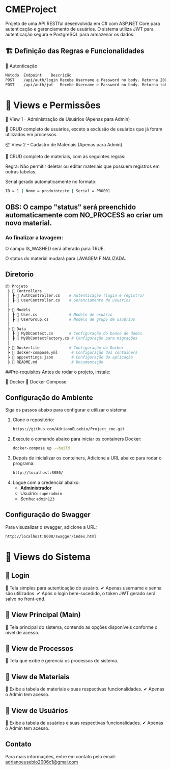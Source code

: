 # CMEProject

Projeto de uma API RESTful desenvolvida em C# com ASP.NET Core para autenticação e gerenciamento de usuários. O sistema utiliza JWT para autenticação segura e PostgreSQL para armazenar os dados.

## 🏗️ Definição das Regras e Funcionalidades


🔹 Autenticação

```bash
Método	Endpoint	Descrição
POST	/api/auth/login	Recebe Username e Password no body. Retorna 200 (success) com nome do usuário e nível de acesso, 404 se o usuário não for encontrado ou 400 se a senha estiver incorreta.
POST	/api/auth/jwt	Recebe Username e Password no body. Retorna token ASC e token refresh em caso de sucesso.
```

# 🔹 Views e Permissões

🔑 View 1 - Administração de Usuários (Apenas para Admin)

📌 CRUD completo de usuários, exceto a exclusão de usuários que já foram utilizados em processos.

📦 View 2 - Cadastro de Materiais (Apenas para Admin)

📌 CRUD completo de materiais, com as seguintes regras:

Regra: Não permitir deletar ou editar materiais que possuem registros em outras tabelas.

Serial gerado automaticamente no formato:
```bash
ID = 1 | Nome = produtoteste | Serial = PRO001
```
## OBS: O campo "status" será preenchido automaticamente com NO_PROCESS ao criar um novo material.


### Ao finalizar a lavagem:

O campo IS_WASHED será alterado para TRUE.

O status do material mudará para LAVAGEM FINALIZADA.

## Diretorio

```bash
📦 Projeto
 ┣ 📂 Controllers
 ┃ ┣ 📜 AuthController.cs    # Autenticação (login e registro)
 ┃ ┣ 📜 UserController.cs    # Gerenciamento de usuários
 ┃ 
 ┣ 📂 Models
 ┃ ┣ 📜 User.cs              # Modelo de usuário
 ┃ ┣ 📜 UserGroup.cs         # Modelo de grupo de usuários
 ┃
 ┣ 📂 Data
 ┃ ┣ 📜 MyDbContext.cs       # Configuração do banco de dados
 ┃ ┣ 📜 MyDbContextFactory.cs # Configuração para migrações
 ┃
 ┣ 📜 Dockerfile             # Configuração do Docker
 ┣ 📜 docker-compose.yml      # Configuração dos containers
 ┣ 📜 appsettings.json        # Configuração da aplicação
 ┣ 📜 README.md               # Documentação
```
##Pré-requisitos
Antes de rodar o projeto, instale:

🔹 Docker
🔹 Docker Compose

## Configuração do Ambiente

Siga os passos abaixo para configurar e utilizar o sistema.
1. Clone o repositório:
    ```bash
    https://github.com/AdrianoEusebio/Project_cme.git
    ```
2. Execute o comando abaixo para iniciar os containers Docker:
    ```bash
    docker-compose up --build
    ```
3. Depois de inicializar os conteiners, Adicione a URL abaixo para rodar o programa:
    ```bash
    http://localhost:8080/
    ```
4. Logue com a credencial abaixo:
    - **Administrador**
    - Usuário: `superadmin`
    - Senha: `admin123`

## Configuração do Swagger

Para visuzalizar o swagger, adicione a URL:
```bash
http://localhost:8000/swagger/index.html
```
# 🎨 Views do Sistema

## 🔹 Login

📌 Tela simples para autenticação do usuário.
✔ Apenas username e senha são utilizados.
✔ Após o login bem-sucedido, o token JWT gerado será salvo no front-end.

## 🔹 View Principal (Main)

📌 Tela principal do sistema, contendo as opções disponíveis conforme o nível de acesso.

## 🔹 View de Processos

📌 Tela que exibe e gerencia os processos do sistema.

## 🔹 View de Materiais

📌 Exibe a tabela de materiais e suas respectivas funcionalidades.
✔ Apenas o Admin tem acesso.

## 🔹 View de Usuários

📌 Exibe a tabela de usuários e suas respectivas funcionalidades.
✔ Apenas o Admin tem acesso.

## Contato

Para mais informações, entre em contato pelo email: adrianoeusebio2006c1@gmai.com








